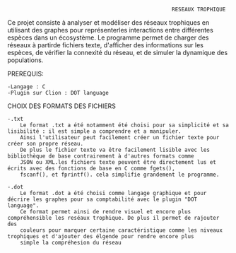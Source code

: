                                                         RESEAUX TROPHIQUE



Ce projet consiste à analyser et modéliser des réseaux trophiques en utilisant des graphes pour représenterles interactions
entre différentes espèces dans un écosystème. Le programme permet de charger des réseaux à partirde fichiers texte, d'afficher
des informations sur les espèces, de vérifier la connexité du réseau, et de simuler la dynamique des populations.



PREREQUIS:

    -Langage : C
    -Plugin sur Clion : DOT language 


  CHOIX DES FORMATS DES FICHIERS
  
    -.txt
        Le format .txt a été notamment été choisi pour sa simplicité et sa lisibilité : il est simple a comprendre et a manipuler.
        Ainsi l'utilisateur peut facilement créer un fichier texte pour créer son propre réseau.
        De plus le fichier texte va être facilement lisible avec les bibliothèque de base contrairement à d'autres formats comme
        JSON ou XML.les fichiers texte peuvent être directement lus et écrits avec des fonctions de base en C comme fgets(),
        fscanf(), et fprintf(). cela simplifie grandement le programme.

    -.dot
        Le format .dot a été choisi comme langage graphique et pour décrire les graphes pour sa comptabilité avec le plugin "DOT language".
        Ce format permet ainsi de rendre visuel et encore plus compréhensible les reséaux trophique. De plus il permet de rajouter des
        couleurs pour marquer certaine caractéristique comme les niveaux trophiques et d'ajouter des élgende pour rendre encore plus
        simple la compréhesion du réseau
